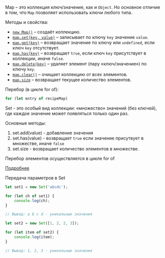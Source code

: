 Map – это коллекция ключ/значение, как и `Object`. Но основное отличие в том, что `Map` позволяет использовать ключи любого типа.

Методы и свойства:

- [`new Map()`](https://developer.mozilla.org/en-US/docs/Web/JavaScript/Reference/Global_Objects/Map/Map) – создаёт коллекцию.
- [`map.set(key, value)`](https://developer.mozilla.org/en-US/docs/Web/JavaScript/Reference/Global_Objects/Map/set) – записывает по ключу `key` значение `value`.
- [`map.get(key)`](https://developer.mozilla.org/en-US/docs/Web/JavaScript/Reference/Global_Objects/Map/get) – возвращает значение по ключу или `undefined`, если ключ `key` отсутствует.
- [`map.has(key)`](https://developer.mozilla.org/en-US/docs/Web/JavaScript/Reference/Global_Objects/Map/has) – возвращает `true`, если ключ `key` присутствует в коллекции, иначе `false`.
- [`map.delete(key)`](https://developer.mozilla.org/en-US/docs/Web/JavaScript/Reference/Global_Objects/Map/delete) – удаляет элемент (пару «ключ/значение») по ключу `key`.
- [`map.clear()`](https://developer.mozilla.org/en-US/docs/Web/JavaScript/Reference/Global_Objects/Map/clear) – очищает коллекцию от всех элементов.
- [`map.size`](https://developer.mozilla.org/en-US/docs/Web/JavaScript/Reference/Global_Objects/Map/size) – возвращает текущее количество элементов.

Перебор (в цикле for of):

```javascript
for (let entry of recipeMap)
```

Set - это особый вид коллекции: «множество» значений (без ключей), где каждое значение может появляться только один раз.

Основные методы:
1. set.add(value) - добавление значения
2. set.has(value) - возвращает `true` если значение присутвует в множестве, иначе `false`
3. set.size - возвращает количество элементов в множестве.

Перебор элементов осуществляется в цикле for of

[Подробнее](https://learn.javascript.ru/map-set#object-fromentries-object-iz-map)

Передача параметров в Set

```javascript
let set1 = new Set('abcdc');

for (let ch of set1) {
	console.log(ch);
}

// Вывод: a b c d - уникальные значения
```

```javascript
let set2 = new Set([1, 2, 2, 3]);

for (let item of set2) {
	console.log(item);
}

// Вывод: 1, 2, 3 - уникальные значения
```
